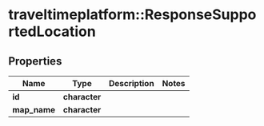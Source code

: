 # traveltimeplatform::ResponseSupportedLocation

## Properties
Name | Type | Description | Notes
------------ | ------------- | ------------- | -------------
**id** | **character** |  | 
**map_name** | **character** |  | 



